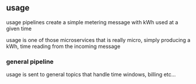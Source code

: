 ## usage

usage pipelines create a simple metering message with kWh used at a given time

usage is one of those microservices that is really micro, simply producing a kWh, time reading from
the incoming message

### general pipeline

usage is sent to general topics that handle time windows, billing etc...